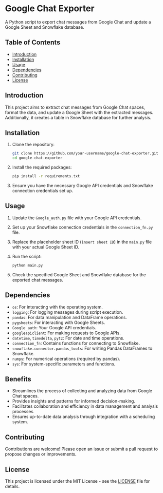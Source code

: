 # Google Chat Exporter

A Python script to export chat messages from Google Chat and update a Google Sheet and Snowflake database.

## Table of Contents

- [Introduction](#introduction)
- [Installation](#installation)
- [Usage](#usage)
- [Dependencies](#dependencies)
- [Contributing](#contributing)
- [License](#license)

## Introduction

This project aims to extract chat messages from Google Chat spaces, format the data, and update a Google Sheet with the extracted messages. Additionally, it creates a table in Snowflake database for further analysis.

## Installation

1. Clone the repository:

    ```bash
    git clone https://github.com/your-username/google-chat-exporter.git
    cd google-chat-exporter
    ```

2. Install the required packages:

    ```bash
    pip install -r requirements.txt
    ```

3. Ensure you have the necessary Google API credentials and Snowflake connection credentials set up.

## Usage

1. Update the `Google_auth.py` file with your Google API credentials.

2. Set up your Snowflake connection credentials in the `connection_fn.py` file.

3. Replace the placeholder sheet ID (`insert sheet ID`) in the `main.py` file with your actual Google Sheet ID.

4. Run the script:

    ```bash
    python main.py
    ```

5. Check the specified Google Sheet and Snowflake database for the exported chat messages.

## Dependencies

- `os`: For interacting with the operating system.
- `logging`: For logging messages during script execution.
- `pandas`: For data manipulation and DataFrame operations.
- `pygsheets`: For interacting with Google Sheets.
- `Google_auth`: Your Google API credentials.
- `googleapiclient`: For making requests to Google APIs.
- `datetime`, `timedelta`, `pytz`: For date and time operations.
- `connection_fn`: Contains functions for connecting to Snowflake.
- `snowflake.connector.pandas_tools`: For writing Pandas DataFrames to Snowflake.
- `numpy`: For numerical operations (required by pandas).
- `sys`: For system-specific parameters and functions.

## Benefits

- Streamlines the process of collecting and analyzing data from Google Chat spaces.
- Provides insights and patterns for informed decision-making.
- Facilitates collaboration and efficiency in data management and analysis processes.
- Ensures up-to-date data analysis through integration with a scheduling system.

## Contributing

Contributions are welcome! Please open an issue or submit a pull request to propose changes or improvements.

## License

This project is licensed under the MIT License - see the [LICENSE](LICENSE) file for details.
